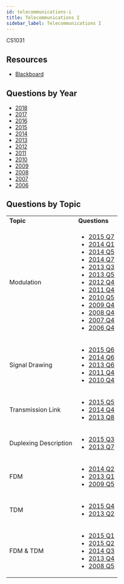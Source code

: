 ```yaml
---
id: telecommunications-i
title: Telecommunications I
sidebar_label: Telecommunications I
---
```

CS1031

## Resources

-   [Blackboard](https://mymodule.tcd.ie/)

## Questions by Year

-   [2018](https://www.tcd.ie/academicregistry/exams/assets/local/past-papers2018/CS/CS1031-1.PDF)
-   [2017](https://www.tcd.ie/academicregistry/exams/assets/local/past-papers2017/CS/CS1031-1.PDF)
-   [2016](https://www.tcd.ie/academicregistry/exams/assets/local/past-papers2016/CS/CS1031-1.PDF)
-   [2015](https://www.tcd.ie/academicregistry/exams/assets/local/past-papers2015/CS/CS1031-1.PDF)
-   [2014](https://www.tcd.ie/academicregistry/exams/assets/local/past-papers2014/CS/CS10311.pdf)
-   [2013](https://www.tcd.ie/academicregistry/exams/assets/local/past-papers2013/CS/CS10311.pdf)
-   [2012](https://www.tcd.ie/Local/Exam_Papers/2012/XC/XCS10251.pdf)
-   [2011](https://www.tcd.ie/Local/Exam_Papers/2011/XC/XCS10251.pdf)
-   [2010](https://www.tcd.ie/Local/Exam_Papers/2010/XC/XCS10251.pdf)
-   [2009](https://www.tcd.ie/Local/Exam_Papers/2009/XC/XCS1BA51.pdf)
-   [2008](https://www.tcd.ie/Local/Exam_Papers/2008/XC/XCS1BA51.pdf)
-   [2007](https://www.tcd.ie/Local/Exam_Papers/2007/XC/XCS1BA51.pdf)
-   [2006](https://www.tcd.ie/Local/Exam_Papers/2006/XC/XCS1BA51.pdf)

## Questions by Topic

<table className="examQuestions" width="700px">
  <tbody><tr>
      <td><strong>Topic</strong></td>
      <td><strong>Questions</strong></td>
  </tr>
  <tr>
      <td>Modulation</td>
      <td>
          <ul className="questions">
      <li><a href="https://www.tcd.ie/academicregistry/exams/assets/local/past-papers2015/CS/CS1031-1.PDF#page=4&zoom=0,0,650">2015 Q7</a></li>
      <li><a href="https://www.tcd.ie/academicregistry/exams/assets/local/past-papers2014/CS/CS10311.pdf#page=2">2014 Q1</a></li>
      <li><a href="https://www.tcd.ie/academicregistry/exams/assets/local/past-papers2014/CS/CS10311.pdf#page=4&zoom=0,0,450">2014 Q5</a></li>
      <li><a href="https://www.tcd.ie/academicregistry/exams/assets/local/past-papers2014/CS/CS10311.pdf#page=5">2014 Q7</a></li>
      <li><a href="https://www.tcd.ie/academicregistry/exams/assets/local/past-papers2013/CS/CS10311.pdf#page=2&zoom=0,0,670">2013 Q3</a></li>
      <li><a href="https://www.tcd.ie/academicregistry/exams/assets/local/past-papers2013/CS/CS10311.pdf#page=3">2013 Q5</a></li>
      <li><a href="https://www.tcd.ie/Local/Exam_Papers/2012/XC/XCS10251.pdf#page=6">2012 Q4</a></li>
      <li><a href="https://www.tcd.ie/Local/Exam_Papers/2011/XC/XCS10251.pdf#page=4&zoom=0,0,560">2011 Q4</a></li>
      <li><a href="https://www.tcd.ie/Local/Exam_Papers/2010/XC/XCS10251.pdf#page=5&zoom=0,0,430">2010 Q5</a></li>
      <li><a href="https://www.tcd.ie/Local/Exam_Papers/2009/XC/XCS1BA51.pdf#page=5">2009 Q4</a></li>
      <li><a href="https://www.tcd.ie/Local/Exam_Papers/2008/XC/XCS1BA51.pdf#page=4">2008 Q4</a></li>
      <li><a href="https://www.tcd.ie/Local/Exam_Papers/2007/XC/XCS1BA51.pdf#page=5">2007 Q4</a></li>
      <li><a href="https://www.tcd.ie/Local/Exam_Papers/2006/XC/XCS1BA51.pdf#page=5">2006 Q4</a></li>
          </ul>
      </td>
  </tr>
  <tr>
      <td>Signal Drawing</td>
      <td>
          <ul className="questions">
      <li><a href="https://www.tcd.ie/academicregistry/exams/assets/local/past-papers2015/CS/CS1031-1.PDF#page=4&zoom=0,0,430">2015 Q6</a></li>
      <li><a href="https://www.tcd.ie/academicregistry/exams/assets/local/past-papers2014/CS/CS10311.pdf#page=4&zoom=0,0,670">2014 Q6</a></li>
      <li><a href="https://www.tcd.ie/academicregistry/exams/assets/local/past-papers2013/CS/CS10311.pdf#page=3&zoom=0,0,400">2013 Q6</a></li>
      <li><a href="https://www.tcd.ie/Local/Exam_Papers/2011/XC/XCS10251.pdf#page=4">2011 Q4</a></li>
      <li><a href="https://www.tcd.ie/Local/Exam_Papers/2010/XC/XCS10251.pdf#page=5">2010 Q4</a></li>
          </ul>
      </td>
  </tr>
  <tr>
      <td>Transmission Link</td>
      <td>
          <ul className="questions">
      <li><a href="https://www.tcd.ie/academicregistry/exams/assets/local/past-papers2015/CS/CS1031-1.PDF#page=3&zoom=0,0,430">2015 Q5</a></li>
      <li><a href="https://www.tcd.ie/academicregistry/exams/assets/local/past-papers2014/CS/CS10311.pdf#page=3&zoom=0,0,530">2014 Q4</a></li>
      <li><a href="https://www.tcd.ie/academicregistry/exams/assets/local/past-papers2013/CS/CS10311.pdf#page=3&zoom=0,0,840">2013 Q8</a></li>
          </ul>
      </td>
  </tr>
  <tr>
      <td>Duplexing Description</td>
      <td>
          <ul className="questions">
      <li><a href="https://www.tcd.ie/academicregistry/exams/assets/local/past-papers2015/CS/CS1031-1.PDF#page=2&zoom=0,0,780">2015 Q3</a></li>
      <li><a href="https://www.tcd.ie/academicregistry/exams/assets/local/past-papers2013/CS/CS10311.pdf#page=3&zoom=0,0,690">2013 Q7</a></li>
          </ul>
      </td>
  </tr>
  <tr>
      <td>FDM</td>
      <td>
          <ul className="questions">
      <li><a href="https://www.tcd.ie/academicregistry/exams/assets/local/past-papers2014/CS/CS10311.pdf#page=2&zoom=0,0,680">2014 Q2</a></li>
      <li><a href="https://www.tcd.ie/academicregistry/exams/assets/local/past-papers2013/CS/CS10311.pdf#page=2">2013 Q1</a></li>
      <li><a href="https://www.tcd.ie/Local/Exam_Papers/2009/XC/XCS1BA51.pdf#page=5&zoom=0,0,450">2009 Q5</a></li>
          </ul>
      </td>
  </tr>
  <tr>
      <td>TDM</td>
      <td>
          <ul className="questions">
      <li><a href="https://www.tcd.ie/academicregistry/exams/assets/local/past-papers2015/CS/CS1031-1.PDF#page=2&zoom=0,0,870">2015 Q4</a></li>
      <li><a href="https://www.tcd.ie/academicregistry/exams/assets/local/past-papers2013/CS/CS10311.pdf#page=2&zoom=0,0,360">2013 Q2</a></li>
          </ul>
      </td>
  </tr>
  <tr>
      <td>FDM & TDM</td>
      <td>
          <ul className="questions">
      <li><a href="https://www.tcd.ie/academicregistry/exams/assets/local/past-papers2015/CS/CS1031-1.PDF#page=2">2015 Q1</a></li>
      <li><a href="https://www.tcd.ie/academicregistry/exams/assets/local/past-papers2015/CS/CS1031-1.PDF#page=2&zoom=0,0,560">2015 Q2</a></li>
      <li><a href="https://www.tcd.ie/academicregistry/exams/assets/local/past-papers2014/CS/CS10311.pdf#page=3&zoom=0,0,190">2014 Q3</a></li>
      <li><a href="https://www.tcd.ie/academicregistry/exams/assets/local/past-papers2013/CS/CS10311.pdf#page=2&zoom=0,0,920">2013 Q4</a></li>
      <li><a href="https://www.tcd.ie/Local/Exam_Papers/2008/XC/XCS1BA51.pdf#page=5">2008 Q5</a></li>
          </ul>
      </td>
  </tr>
</tbody></table>
